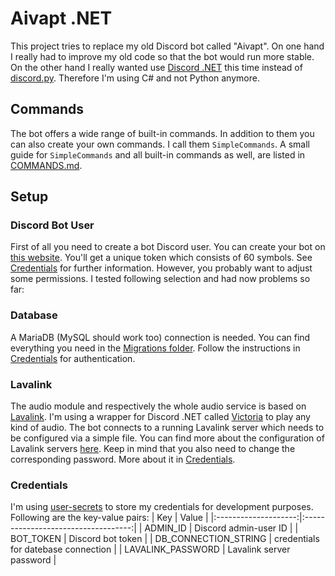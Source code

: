 # Aivapt .NET
This project tries to replace my old Discord bot called "Aivapt". On one hand
I really had to improve my old code so that the bot would run more stable. On
the other hand I really wanted use [Discord .NET](https://docs.stillu.cc/index.html)
this time instead of [discord.py](https://discordpy.readthedocs.io/en/stable/).
Therefore I'm using C# and not Python anymore.

## Commands
The bot offers a wide range of built-in commands. In addition to them you can
also create your own commands. I call them ``SimpleCommands``. A small guide
for ``SimpleCommands`` and all built-in commands as well, are listed in
[COMMANDS.md](docs/COMMANDS.md).


## Setup
### Discord Bot User
First of all you need to create a bot Discord user. You can create your bot on
[this website](https://discord.com/login?redirect_to=%2Fdevelopers%2Fapplications).
You'll get a unique token which consists of 60 symbols. See [Credentials](#credentials)
for further information. However, you probably want to adjust some permissions. I tested
following selection and had now problems so far:
<!-- TODO: add permissions -->

### Database
A MariaDB (MySQL should work too) connection is needed. You can find everything you
need in the [Migrations folder](Migrations/). Follow the instructions in
[Credentials](#credentials) for authentication.

### Lavalink
The audio module and respectively the whole audio service is based on
[Lavalink](https://github.com/freyacodes/Lavalink). I'm using a wrapper for Discord .NET
called [Victoria](https://github.com/Yucked/Victoria) to play any kind of audio. The bot
connects to a running Lavalink server which needs to be configured via a simple file.
You can find more about the configuration of Lavalink servers
[here](https://github.com/freyacodes/Lavalink#server-configuration). Keep in mind that
you also need to change the corresponding password. More about it in 
[Credentials](#credentials).

### Credentials
I'm using [user-secrets](https://docs.microsoft.com/en-us/aspnet/core/security/app-secrets?view=aspnetcore-6.0&tabs=linux)
to store my credentials for development purposes. Following are the key-value pairs:
| Key                  | Value                               |
|:--------------------:|:-----------------------------------:|
| ADMIN_ID             | Discord admin-user ID               |
| BOT_TOKEN            | Discord bot token                   |
| DB_CONNECTION_STRING | credentials for datebase connection |
| LAVALINK_PASSWORD    | Lavalink server password            |



